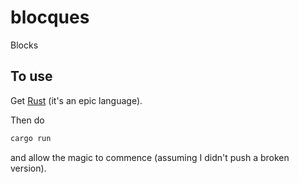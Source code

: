 # blocques
Blocks

## To use

Get [Rust](https://www.rust-lang.org/learn/get-started) (it's an epic language).

Then do

```sh
cargo run
```

and allow the magic to commence (assuming I didn't push a broken version).
